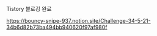 

Tistory 블로깅 완료  

https://bouncy-snipe-937.notion.site/Challenge-34-5-21-34b6d82b73ba494bb940620f97af980f
